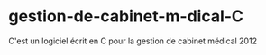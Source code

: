 # gestion-de-cabinet-m-dical-C
C'est un logiciel écrit en C pour la gestion de cabinet médical
2012
